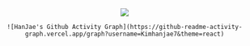 <div align= "center">
    <img src="https://capsule-render.vercel.app/api?type=waving&color=0:8479d2,100:074474&height=240&text=HanJae's%20Github&animation=&fontColor=ffffff&fontSize=40" />


    ![HanJae's Github Activity Graph](https://github-readme-activity-graph.vercel.app/graph?username=Kimhanjae7&theme=react)
</div>

